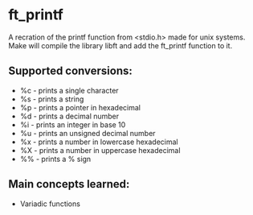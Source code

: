 # ft_printf
A recration of the printf function from <stdio.h> made for unix systems. Make will compile the library libft and add the ft_printf function to it.

## **Supported conversions:**
* %c - prints a single character
* %s - prints a string
* %p - prints a pointer in hexadecimal
* %d - prints a decimal number
* %i - prints an integer in base 10
* %u - prints an unsigned decimal number
* %x - prints a number in lowercase hexadecimal
* %X - prints a number in uppercase hexadecimal
* %% - prints a % sign

## **Main concepts learned:**
* Variadic functions
